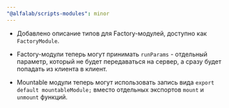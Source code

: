 ```yaml
---
"@alfalab/scripts-modules": minor
---
```


- Добавлено описание типов для Factory-модулей, доступно как `FactoryModule`.

- Factory-модули теперь могут принимать `runParams` - отдельный параметр, который не будет передаваться на сервер, а
сразу будет попадать из клиента в клиент.

- Mountable модули теперь могут использовать запись вида `export default mountableModule;` вместо отдельных экспортов
`mount` и `unmount` функций.
